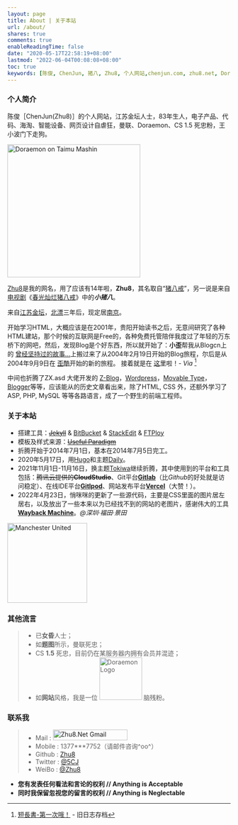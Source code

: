 ```yaml
---
layout: page
title: About | 关于本站
url: /about/
shares: true
comments: true
enableReadingTime: false
date: "2020-05-17T22:58:19+08:00"
lastmod: "2022-06-04T00:08:08+08:00"
toc: true
keywords: [陈俊, ChenJun, 猪八, Zhu8, 个人网站,chenjun.com, zhu8.net, Doraemon, 王小波, Hugo]
---
```


### 个人简介

陈俊［ChenJun(Zhu8)］的个人网站，江苏金坛人士，83年生人，电子产品、代码、海淘、智能设备、网页设计自虐狂，曼联、Doraemon、CS 1.5 死忠粉，王小波门下走狗。
<!--more-->
<img src="/images/pages/doraemon-300.png" width="300px" class="left" id="trans" alt="Doraemon on Taimu Mashin" title="Doraemon on Taimu Mashin" />

[Zhu8](https://zhu8.net/)是我的网名，用了应该有14年啦，**Zhu8**，其名取自“[猪八戒](https://zh.wikipedia.org/wiki/%E7%8C%AA%E5%85%AB%E6%88%92 "猪八戒")”，另一说是来自[电视剧](https://zh.wikipedia.org/wiki/%E7%94%B5%E8%A7%86%E5%89%A7 "电视剧")《[春光灿烂猪八戒](https://zh.wikipedia.org/wiki/%E6%98%A5%E5%85%89%E7%81%BF%E7%83%82%E7%8C%AA%E5%85%AB%E6%88%92 "春光灿烂猪八戒")》中的***小猪八***。

来自[江苏](https://zh.wikipedia.org/wiki/%E6%B1%9F%E8%8B%8F "江苏")[金坛](https://zh.wikipedia.org/wiki/%E9%87%91%E5%9D%9B "金坛")，[北漂](https://zh.wikipedia.org/wiki/%E5%8C%97%E6%BC%82 "北漂")三年后，现定居[南京](https://zh.wikipedia.org/wiki/%E5%8D%97%E4%BA%AC "南京")。

开始学习HTML，大概应该是在2001年，贵阳开始读书之后，无意间研究了各种HTML建站，那个时候的互联网是Free的，各种免费托管陪伴我度过了年轻的万东桥下的网吧，然后，发现Blog是个好东西，所以就开始了：**小歪**帮我从Blogcn上的 [曾经坚持过的故事…](https://zhu8.blogone.net)上搬过来了从2004年2月19日开始的Blog旅程，尔后是从2004年9月9日在 [歪酷](https://zhu8.yculblog.com)开始的新的旅程。 接着就是在 [这里](https://www.4thway.cn)啦！- *Via* [^1]

中间也折腾了ZX.asd 大佬开发的 [Z-Blog](https://www.rainbowsoft.org)，[Wordpress](https://wordpress.org)，[Movable Type](https://movabletype.org)，[Blogger](https://www.blogger.com)等等，应该能从的历史文章看出来，除了HTML, CSS 外，还额外学习了ASP, PHP, MySQL 等等各路语言，成了一个野生的前端工程师。

### 关于本站

* 搭建工具：~~[Jekyll](https://jekyllrb.com/)~~ & [BitBucket](https://bitbucket.org/) & [StackEdit](https://stackedit.io/) & [FTPloy](https://ftploy.com/)
* 模板及样式来源：~~[Useful Paradigm](https://usefulparadigm.com/)~~
* 折腾开始于2014年7月1日，基本在2014年7月5日完工。
* 2020年5月17日，用[Hugo](https://gohugo.io/)和主题[Daily](https://github.com/amazingrise/hugo-theme-diary)。
* 2021年11月1日-11月16日，换主题[Tokiwa](https://github.com/heyeshuang/hugo-theme-tokiwa)继续折腾，其中使用到的平台和工具包括：~~腾讯云提供的**CloudStudio**~~、Git平台[**Gitlab**](https://gitlab.com/)（比*Github*的好处就是访问稳定）、在线IDE平台[**Gitlpod**](https://gitpod.io/)、网站发布平台[**Vercel**](https://vercel.com/)（大赞！）。
* 2022年4月23日，悄咪咪的更新了一些源代码，主要是CSS里面的图片居左居右，以及放出了一些本来以为已经找不到的网站的老图片，感谢伟大的工具[**Wayback Machine**](https://web.archive.org/web/20060614054822/https://219.141.36.145/school/UploadFiles/20041115162230783.jpg)。*@深圳·福田·景田*

<img src="/images/pages/ManUtd.png" width="180" class="right" id="trans" alt="Manchester United" title="Manchester United" />

### 其他流言

> * 已**女昏**人士；
> * 如**题图**所示，曼联死忠；
> * CS **1.5** 死忠，目前仍在某服务器内拥有会员并混迹；
> * 如**网站**风格，我是一位 <img src="/images/pages/doraemon-logo-small.png" width="96" id="pure" alt="Doraemon Logo" title="Doraemon Logo" /> 脑残粉。

### 联系我

> -   Mail : <a href="mailto:%7A%68%75%38%2E%6E%65%74%40%67%6D%61%69%6C%2E%63%6F%6D"><img src="/images/pages/gmail.png" width="168" height="24" id="pure" alt="Zhu8.Net Gmail" title="Zhu8.Net Gmail" /></a><!-- zhu8 dot net at gmail dot com -->
> -   Mobile : 1377\*\*\*7752（请邮件咨询\^oo\^）
> -   Github : [Zhu8](https://github.com/zhu8)
> -   Twitter : [@5CJ](https://twitter.com/5CJ)
> -   WeiBo : [@Zhu8](https://weibo.com/zhu8)

-   **您有发表任何看法和言论的权利 // Anything is Acceptable**
-   **同时我保留忽视您的留言的权利 // Anything is Neglectable**

[^1]: [短長書-第一次哦！][2] - 旧日志存档

[2]:https://zhu8.net/old/post/1.html "短長書-第一次哦！"